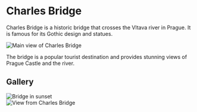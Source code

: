 # Charles Bridge

Charles Bridge is a historic bridge that crosses the Vltava river in Prague. It is famous for its Gothic design and statues.

![Main view of Charles Bridge](../images/charles_bridge/main.jpg)

The bridge is a popular tourist destination and provides stunning views of Prague Castle and the river.

## Gallery

![Bridge in sunset](../images/charles_bridge/sunset.jpg)  
![View from Charles Bridge](../images/charles_bridge/view.jpg)

